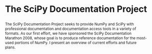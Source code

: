 ---
title: The SciPy Documentation Project
abstract: >-
  The SciPy Documentation Project seeks to provide NumPy and SciPy with
  professional documentation and documentation access tools in a variety
  of formats. As our first effort, we have sponsored the SciPy Documentation Marathon 2008, whose goal is to produce reference documentation for the most-used portions of NumPy. I present an
  overview of current efforts and future plans.
---